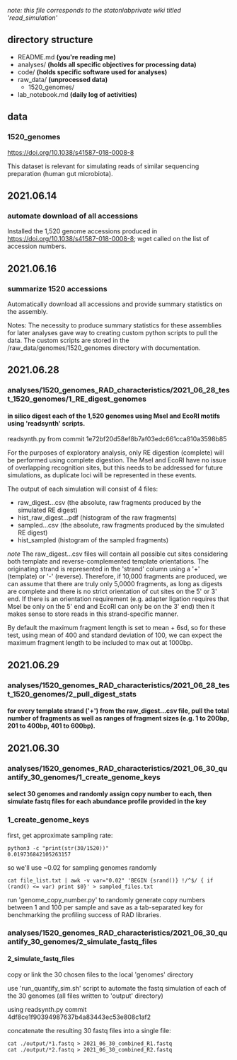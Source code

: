 *note: this file corresponds to the statonlabprivate wiki titled 'read_simulation'*

## directory structure
- README.md **(you're reading me)**
- analyses/ **(holds all specific objectives for processing data)**
- code/ **(holds specific software used for analyses)**
- raw_data/ **(unprocessed data)**
  - 1520_genomes/
- lab_notebook.md **(daily log of activities)**

## data

### 1520_genomes

https://doi.org/10.1038/s41587-018-0008-8

This dataset is relevant for simulating reads of similar sequencing preparation (human gut microbiota).

## 2021.06.14
### automate download of all accessions

Installed the 1,520 genome accessions produced in https://doi.org/10.1038/s41587-018-0008-8; wget called on the list of accession numbers. 


## 2021.06.16
### summarize 1520 accessions

Automatically download all accessions and provide summary statistics on the assembly.

Notes: The necessity to produce summary statistics for these assemblies for later analyses gave way to creating custom python scripts to pull the data. The custom scripts are stored in the /raw_data/genomes/1520_genomes directory with documentation.

## 2021.06.28

### analyses/1520_genomes_RAD_characteristics/2021_06_28_test_1520_genomes/1_RE_digest_genomes
#### in silico digest each of the 1,520 genomes using MseI and EcoRI motifs using 'readsynth' scripts.

readsynth.py from commit 1e72bf20d58ef8b7af03edc661cca810a3598b85

For the purposes of exploratory analysis, only RE digestion (complete) will be performed using complete digestion. The MseI and EcoRI have no issue of overlapping recognition sites, but this needs to be addressed for future simulations, as duplicate loci will be represented in these events.

The output of each simulation will consist of 4 files:
- raw_digest...csv (the absolute, raw fragments produced by the simulated RE digest) 
- hist_raw_digest...pdf (histogram of the raw fragments)
- sampled...csv (the absolute, raw fragments produced by the simulated RE digest)
- hist_sampled (histogram of the sampled fragments)

*note* The raw_digest...csv files will contain all possible cut sites considering both template and reverse-complemented template orientations. The originating strand is represented in the 'strand' column using a '+' (template) or '-' (reverse). Therefore, if 10,000 fragments are produced, we can assume that there are truly only 5,0000 fragments, as long as digests are complete and there is no strict orientation of cut sites on the 5' or 3' end. If there is an orientation requirement (e.g. adapter ligation requires that MseI be only on the 5' end and EcoRI can only be on the 3' end) then it makes sense to store reads in this strand-specific manner.

By default the maximum fragment length is set to mean + 6sd, so for these test, using mean of 400 and standard deviation of 100, we can expect the maximum fragment length to be included to max out at 1000bp.


## 2021.06.29

### analyses/1520_genomes_RAD_characteristics/2021_06_28_test_1520_genomes/2_pull_digest_stats
#### for every template strand ('+') from the raw_digest...csv file, pull the total number of fragments as well as ranges of fragment sizes (e.g. 1 to 200bp, 201 to 400bp, 401 to 600bp).

## 2021.06.30
### analyses/1520_genomes_RAD_characteristics/2021_06_30_quantify_30_genomes/1_create_genome_keys
#### select 30 genomes and randomly assign copy number to each, then simulate fastq files for each abundance profile provided in the key

### 1_create_genome_keys
first, get approximate sampling rate:

```
python3 -c "print(str(30/1520))"
0.019736842105263157
```

so we'll use ~0.02 for sampling genomes randomly

```
cat file_list.txt | awk -v var="0.02" 'BEGIN {srand()} !/^$/ { if (rand() <= var) print $0}' > sampled_files.txt
```

run 'genome_copy_number.py' to randomly generate copy numbers between 1 and 100 per sample and save as a tab-separated key for benchmarking the profiling success of RAD libraries.

### analyses/1520_genomes_RAD_characteristics/2021_06_30_quantify_30_genomes/2_simulate_fastq_files
#### 2_simulate_fastq_files
copy or link the 30 chosen files to the local 'genomes' directory

use 'run_quantify_sim.sh' script to automate the fastq simulation of each of the 30 genomes (all files written to 'output' directory)

using readsynth.py commit 4df8ce1f90394987637b4a83443ec53e808c1af2

concatenate the resulting 30 fastq files into a single file:

```
cat ./output/*1.fastq > 2021_06_30_combined_R1.fastq
cat ./output/*2.fastq > 2021_06_30_combined_R2.fastq
```
